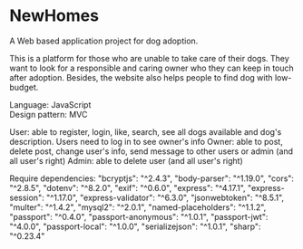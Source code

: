 # NewHomes
A Web based application project for dog adoption.

This is a platform for those who are unable to take care of their dogs. They want to look for a responsible and caring owner who they can keep in touch after adoption. Besides, the website also helps people to find dog with low-budget.

Language: JavaScript </br>
Design pattern: MVC

User: able to register, login, like, search, see all dogs available and dog's description. Users need to log in to see owner's info
Owner: able to post, delete post, change user's info, send message to other users or admin (and all user's right)
Admin: able to delete user (and all user's right)

Require dependencies:
    "bcryptjs": "^2.4.3",
    "body-parser": "^1.19.0",
    "cors": "^2.8.5",
    "dotenv": "^8.2.0",
    "exif": "^0.6.0",
    "express": "^4.17.1",
    "express-session": "^1.17.0",
    "express-validator": "^6.3.0",
    "jsonwebtoken": "^8.5.1",
    "multer": "^1.4.2",
    "mysql2": "^2.0.1",
    "named-placeholders": "^1.1.2",
    "passport": "^0.4.0",
    "passport-anonymous": "^1.0.1",
    "passport-jwt": "^4.0.0",
    "passport-local": "^1.0.0",
    "serializejson": "^1.0.1",
    "sharp": "^0.23.4"


